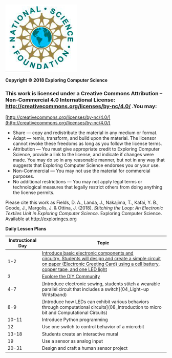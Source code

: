 # 


![](nsf_logo.png)

**Copyright © 2018 Exploring Computer Science**
### This work is licensed under a Creative Commons Attribution – Non-Commercial 4.0 International License:  http://creativecommons.org/licenses/by-nc/4.0/ .You may:

[http://creativecommons.org/licenses/by-nc/4.0/](http://creativecommons.org/licenses/by-nc/4.0/)

* Share — copy and redistribute the material in any medium or format.
* Adapt — remix, transform, and build upon the material. The licensor cannot revoke these freedoms as long as you follow the license terms.
* Attribution — You must give appropriate credit to Exploring Computer Science, provide a link to the license, and indicate if changes were made. You may do so in any reasonable manner, but not in any way that suggests that Exploring Computer Science endorses you or your use.
* Non-Commercial — You may not use the material for commercial purposes.
* No additional restrictions — You may not apply legal terms or technological measures that legally restrict others from doing anything the license permits.

Please cite this work as Fields, D. A., Landa, J., Nakajima, T., Kafai, Y. B., Goode, J., Margolis, J. & Ottina, J. (2018). *Stitching the Loop: An Electronic Textiles Unit in Exploring Computer Science*. Exploring Computer Science. Available at http://exploringcs.org

**Daily Lesson Plans**


| Instructional Day | Topic                                                                                                                                                                                          |
|-------------------|------------------------------------------------------------------------------------------------------------------------------------------------------------------------------------------------|
| 1-2               | [Introduce basic electronic components and circuitry.,Students will design and create a simple circuit on paper (Electronic Greeting Card) using a cell battery, copper tape, and one LED light](01_Ecard) |
| 3                 | [Explore the DIY Community](03_DIY%20Community)                                                                                                                                                                      |
| 4-7               | [Introduce electronic sewing, students stitch a wearable parallel circuit that includes a switch](04_Light-up Writstband)                                                                                               |
| 8-9               | [Introduce how LEDs can exhibit various behaviors through computational circuits](08_Introduction to micro bit and Computational Circuits)                                                                                                                |
| 10-11             | Introduce Python programming                                                                                                                                                                   |
| 12                | Use one switch to control behavior of a micro:bit                                                                                                                                              |
| 13-18             | Students create an interactive mural                                                                                                                                                           |
| 19                | Use a sensor as analog input                                                                                                                                                                   |
| 20-31             | Design and craft a human sensor project                                                                                                                                                        |
